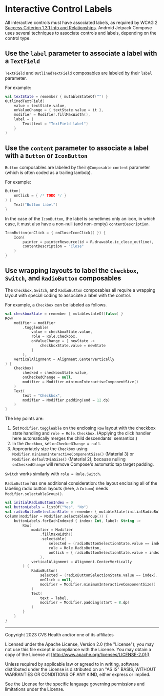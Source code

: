 # Interactive Control Labels
All interactive controls must have associated labels, as required by WCAG 2 [Success Criterion 1.3.1 Info and Relationships](https://www.w3.org/TR/WCAG21/#info-and-relationships). Android Jetpack Compose uses several techniques to associate controls and labels, depending on the control type.

## Use the `label` parameter to associate a label with a `TextField`

`TextField` and `OutlinedTextField` composables are labeled by their `label` parameter.

For example:

```kotlin
val textState = remember { mutableStateOf("") }
OutlinedTextField(
    value = textState.value,
    onValueChange = { textState.value = it },
    modifier = Modifier.fillMaxWidth(),
    label = {
        Text(text = "TextField label")
    }
)
```

## Use the `content` parameter to associate a label with a `Button` or `IconButton`

`Button` composables are labeled by their `@Composable` `content` parameter (which is often coded as a trailing lambda). 

For example:

```kotlin
Button(
    onClick = { /* TODO */ }
) {
    Text("Button label")
}
```

In the case of the `IconButton`, the label is sometimes only an icon, in which case, it must also have a non-null (and non-empty) `contentDescription`.

```kotlin
IconButton(onClick = { onCloseIconClick() }) {
    Icon(
        painter = painterResource(id = R.drawable.ic_close_outline),
        contentDescription = "Close"
    )
}
```

## Use wrapping layouts to label the `Checkbox`, `Switch`, and `RadioButton` composables

The `Checkbox`, `Switch`, and `RadioButton` composables all require a wrapping layout with special coding to associate a label with the control.

For example, a `Checkbox` can be labeled as follows.

```kotlin
val checkboxState = remember { mutablestateOf(false) }
Row(
    modifier = modifier
        .toggleable(
            value = checkboxState.value,
            role = Role.Checkbox,
            onValueChange = { newState -> 
                checkboxState.value = newState
            } 
        ),
    verticalAlignment = Alignment.CenterVertically
) {
    Checkbox(
        checked = checkboxState.value,
        onCheckedChange = null,
        modifier = Modifier.minimumInteractiveComponentSize()
    )
    Text(
        text = "Checkbox", 
        modifier = Modifier.padding(end = 12.dp)
    )
}
```

The key points are:
1. Set `Modifier.toggleable` on the enclosing `Row` layout with the checkbox state handling and `role = Role.Checkbox`. (Applying the click handler here automatically merges the child descendants' semantics.)
2. In the `Checkbox`, set `onCheckedChange = null`.
3. Appropriately size the `Checkbox` using `Modifier.minimumInteractiveComponentSize()` (Material 3) or `Modifier.defaultMinSize()` (Material 2), because nulling `onCheckedChange` will remove Compose's automatic tap target padding.  

`Switch` works similarly with `role = Role.Switch`.

`RadioButton` has one additional consideration: the layout enclosing all of the labeling radio button layouts (here, a `Column`) needs `Modifier.selectableGroup()`.

```kotlin
val initialRadioButtonIndex = 0
val buttonLabels = listOf("Yes", "No")
val radioButtonSelectionState = remember { mutableState(initialRadioButtonIndex) }
Column(modifier = Modifier.selectableGroup()) {
    buttonLabels.forEachIndexed { index: Int, label: String ->
        Row(
            modifier = Modifier
                .fillMaxWidth()
                .selectable(
                    selected = (radioButtonSelectionState.value == index),
                    role = Role.RadioButton,
                    onClick = { radioButtonSelectionState.value = index }
                ),
            verticalAlignment = Alignment.CenterVertically
        ) {
            RadioButton(
                selected = (radioButtonSelectionState.value == index),
                onClick = null,
                modifier = Modifier.minimumInteractiveComponentSize()
            )
            Text(
                text = label, 
                modifier = Modifier.padding(start = 8.dp)
            )
        }
    }
}
```

----

Copyright 2023 CVS Health and/or one of its affiliates

Licensed under the Apache License, Version 2.0 (the "License");
you may not use this file except in compliance with the License.
You may obtain a copy of the License at
[http://www.apache.org/licenses/LICENSE-2.0]()

Unless required by applicable law or agreed to in writing, software
distributed under the License is distributed on an "AS IS" BASIS,
WITHOUT WARRANTIES OR CONDITIONS OF ANY KIND, either express or implied.

See the License for the specific language governing permissions and
limitations under the License.
